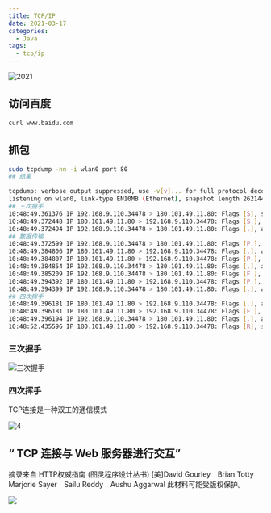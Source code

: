 ```yaml
---
title: TCP/IP
date: 2021-03-17
categories:
  - Java
tags:
  - tcp/ip
---
```


![2021](https://cdn.jsdelivr.net/gh/qbmzc/images/md/2021-03-17_11-02.png)


<!-- more -->

## 访问百度

```bash
curl www.baidu.com
```

## 抓包

```bash
sudo tcpdump -nn -i wlan0 port 80
## 结果

tcpdump: verbose output suppressed, use -v[v]... for full protocol decode
listening on wlan0, link-type EN10MB (Ethernet), snapshot length 262144 bytes
## 三次握手
10:48:49.361376 IP 192.168.9.110.34478 > 180.101.49.11.80: Flags [S], seq 3423292822, win 64240, options [mss 1460,sackOK,TS val 3862252387 ecr 0,nop,wscale 7], length 0
10:48:49.372448 IP 180.101.49.11.80 > 192.168.9.110.34478: Flags [S.], seq 330237084, ack 3423292823, win 8192, options [mss 1452,sackOK,nop,nop,nop,nop,nop,nop,nop,nop,nop,nop,nop,wscale 5], length 0
10:48:49.372494 IP 192.168.9.110.34478 > 180.101.49.11.80: Flags [.], ack 1, win 502, length 0
## 数据传输
10:48:49.372599 IP 192.168.9.110.34478 > 180.101.49.11.80: Flags [P.], seq 1:78, ack 1, win 502, length 77: HTTP: GET / HTTP/1.1
10:48:49.384806 IP 180.101.49.11.80 > 192.168.9.110.34478: Flags [.], ack 78, win 908, length 0
10:48:49.384807 IP 180.101.49.11.80 > 192.168.9.110.34478: Flags [P.], seq 1:2782, ack 78, win 908, length 2781: HTTP: HTTP/1.1 200 OK
10:48:49.384854 IP 192.168.9.110.34478 > 180.101.49.11.80: Flags [.], ack 2782, win 481, length 0
10:48:49.385209 IP 192.168.9.110.34478 > 180.101.49.11.80: Flags [F.], seq 78, ack 2782, win 501, length 0
10:48:49.394392 IP 180.101.49.11.80 > 192.168.9.110.34478: Flags [P.], seq 1453:2782, ack 78, win 908, length 1329: HTTP
10:48:49.394399 IP 192.168.9.110.34478 > 180.101.49.11.80: Flags [.], ack 2782, win 501, options [nop,nop,sack 1 {1453:2782}], length 0
## 四次挥手
10:48:49.396181 IP 180.101.49.11.80 > 192.168.9.110.34478: Flags [.], ack 79, win 908, length 0
10:48:49.396181 IP 180.101.49.11.80 > 192.168.9.110.34478: Flags [F.], seq 2782, ack 79, win 908, length 0
10:48:49.396194 IP 192.168.9.110.34478 > 180.101.49.11.80: Flags [.], ack 2783, win 501, length 0
10:48:52.435596 IP 180.101.49.11.80 > 192.168.9.110.34478: Flags [R], seq 330239867, win 0, length 0
```

### 三次握手

![三次握手](https://cdn.jsdelivr.net/gh/qbmzc/images/md/2021-03-17_11-09.png)

### 四次挥手

TCP连接是一种双工的通信模式

![4](https://cdn.jsdelivr.net/gh/qbmzc/images/md/2021-03-17_11-10.png)


## “ TCP 连接与 Web 服务器进行交互”

摘录来自
HTTP权威指南 (图灵程序设计丛书)
[美]David Gourley　Brian Totty　Marjorie Sayer　Sailu Reddy　Aushu Aggarwal
此材料可能受版权保护。

![](https://cdn.jsdelivr.net/gh/qbmzc/images/2021/202112161517367.png)